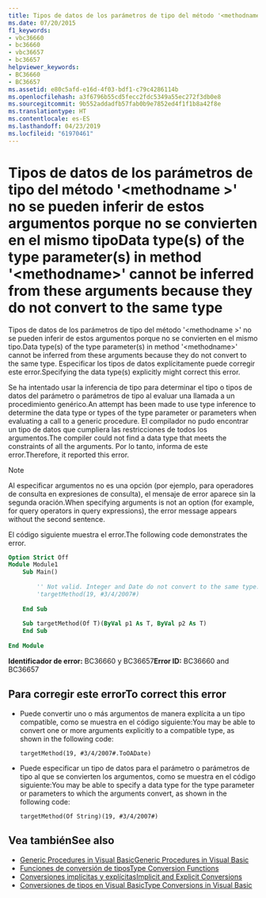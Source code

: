 ```yaml
---
title: Tipos de datos de los parámetros de tipo del método '<methodname>' no se pueden inferir de estos argumentos porque no se convierten en el mismo tipo
ms.date: 07/20/2015
f1_keywords:
- vbc36660
- bc36660
- vbc36657
- bc36657
helpviewer_keywords:
- BC36660
- BC36657
ms.assetid: e80c5afd-e16d-4f03-bdf1-c79c4286114b
ms.openlocfilehash: a3f6796b55cd5fecc2fdc5349a55ec272f3db0e8
ms.sourcegitcommit: 9b552addadfb57fab0b9e7852ed4f1f1b8a42f8e
ms.translationtype: HT
ms.contentlocale: es-ES
ms.lasthandoff: 04/23/2019
ms.locfileid: "61970461"
---
```

# <a name="data-types-of-the-type-parameters-in-method-methodname-cannot-be-inferred-from-these-arguments-because-they-do-not-convert-to-the-same-type"></a><span data-ttu-id="34499-102">Tipos de datos de los parámetros de tipo del método '\<methodname >' no se pueden inferir de estos argumentos porque no se convierten en el mismo tipo</span><span class="sxs-lookup"><span data-stu-id="34499-102">Data type(s) of the type parameter(s) in method '\<methodname>' cannot be inferred from these arguments because they do not convert to the same type</span></span>
<span data-ttu-id="34499-103">Tipos de datos de los parámetros de tipo del método '\<methodname >' no se pueden inferir de estos argumentos porque no se convierten en el mismo tipo.</span><span class="sxs-lookup"><span data-stu-id="34499-103">Data type(s) of the type parameter(s) in method '\<methodname>' cannot be inferred from these arguments because they do not convert to the same type.</span></span> <span data-ttu-id="34499-104">Especificar los tipos de datos explícitamente puede corregir este error.</span><span class="sxs-lookup"><span data-stu-id="34499-104">Specifying the data type(s) explicitly might correct this error.</span></span>  
  
 <span data-ttu-id="34499-105">Se ha intentado usar la inferencia de tipo para determinar el tipo o tipos de datos del parámetro o parámetros de tipo al evaluar una llamada a un procedimiento genérico.</span><span class="sxs-lookup"><span data-stu-id="34499-105">An attempt has been made to use type inference to determine the data type or types of the type parameter or parameters when evaluating a call to a generic procedure.</span></span> <span data-ttu-id="34499-106">El compilador no pudo encontrar un tipo de datos que cumpliera las restricciones de todos los argumentos.</span><span class="sxs-lookup"><span data-stu-id="34499-106">The compiler could not find a data type that meets the constraints of all the arguments.</span></span> <span data-ttu-id="34499-107">Por lo tanto, informa de este error.</span><span class="sxs-lookup"><span data-stu-id="34499-107">Therefore, it reported this error.</span></span>  
  
> [!NOTE]
>  <span data-ttu-id="34499-108">Al especificar argumentos no es una opción (por ejemplo, para operadores de consulta en expresiones de consulta), el mensaje de error aparece sin la segunda oración.</span><span class="sxs-lookup"><span data-stu-id="34499-108">When specifying arguments is not an option (for example, for query operators in query expressions), the error message appears without the second sentence.</span></span>  
  
 <span data-ttu-id="34499-109">El código siguiente muestra el error.</span><span class="sxs-lookup"><span data-stu-id="34499-109">The following code demonstrates the error.</span></span>  
  
```vb  
Option Strict Off  
Module Module1  
    Sub Main()  
  
        '' Not valid. Integer and Date do not convert to the same type.  
        'targetMethod(19, #3/4/2007#)  
  
    End Sub  
  
    Sub targetMethod(Of T)(ByVal p1 As T, ByVal p2 As T)  
    End Sub  
  
End Module  
```  
  
 <span data-ttu-id="34499-110">**Identificador de error:** BC36660 y BC36657</span><span class="sxs-lookup"><span data-stu-id="34499-110">**Error ID:** BC36660 and BC36657</span></span>  
  
## <a name="to-correct-this-error"></a><span data-ttu-id="34499-111">Para corregir este error</span><span class="sxs-lookup"><span data-stu-id="34499-111">To correct this error</span></span>  
  
- <span data-ttu-id="34499-112">Puede convertir uno o más argumentos de manera explícita a un tipo compatible, como se muestra en el código siguiente:</span><span class="sxs-lookup"><span data-stu-id="34499-112">You may be able to convert one or more arguments explicitly to a compatible type, as shown in the following code:</span></span>  
  
    ```  
    targetMethod(19, #3/4/2007#.ToOADate)  
    ```  
  
- <span data-ttu-id="34499-113">Puede especificar un tipo de datos para el parámetro o parámetros de tipo al que se convierten los argumentos, como se muestra en el código siguiente:</span><span class="sxs-lookup"><span data-stu-id="34499-113">You may be able to specify a data type for the type parameter or parameters to which the arguments convert, as shown in the following code:</span></span>  
  
    ```  
    targetMethod(Of String)(19, #3/4/2007#)  
    ```  
  
## <a name="see-also"></a><span data-ttu-id="34499-114">Vea también</span><span class="sxs-lookup"><span data-stu-id="34499-114">See also</span></span>

- [<span data-ttu-id="34499-115">Generic Procedures in Visual Basic</span><span class="sxs-lookup"><span data-stu-id="34499-115">Generic Procedures in Visual Basic</span></span>](../../visual-basic/programming-guide/language-features/data-types/generic-procedures.md)
- [<span data-ttu-id="34499-116">Funciones de conversión de tipos</span><span class="sxs-lookup"><span data-stu-id="34499-116">Type Conversion Functions</span></span>](../../visual-basic/language-reference/functions/type-conversion-functions.md)
- [<span data-ttu-id="34499-117">Conversiones implícitas y explícitas</span><span class="sxs-lookup"><span data-stu-id="34499-117">Implicit and Explicit Conversions</span></span>](../../visual-basic/programming-guide/language-features/data-types/implicit-and-explicit-conversions.md)
- [<span data-ttu-id="34499-118">Conversiones de tipos en Visual Basic</span><span class="sxs-lookup"><span data-stu-id="34499-118">Type Conversions in Visual Basic</span></span>](../../visual-basic/programming-guide/language-features/data-types/type-conversions.md)
